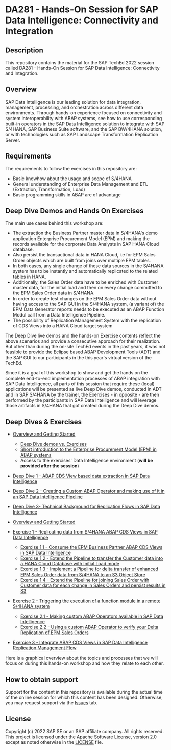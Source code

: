 # DA281 - Hands-On Session for SAP Data Intelligence: Connectivity and Integration

## Description

This repository contains the material for the SAP TechEd 2022 session called DA281 - Hands-On Session for SAP Data Intelligence: Connectivity and Integration.

## Overview

SAP Data Intelligence is our leading solution for data integration, management, processing, and orchestration across different data environments. Through hands-on experience focused on connectivity and system interoperability with ABAP systems, see how to use corresponding built-in operators in the SAP Data Intelligence solution to integrate with SAP S/4HANA, SAP Business Suite software, and the SAP BW/4HANA solution, or with technologies such as SAP Landscape Transformation Replication Server.

## Requirements

The requirements to follow the exercises in this repository are:

- Basic knowhow about the usage and scope of S/4HANA
- General understanding of Enterprise Data Management and ETL (Extraction, Transformation, Load)
- Basic programming skills in ABAP are of advantage

## Deep Dive Demos and Hands On Exercises

The main use cases behind this workshop are:
- The extraction the Business Partner master data in S/4HANA's demo application Enterprise Procurement Model (EPM) and making the records available for the corporate Data Analysts in SAP HANA Cloud database.
- Also persist the transactional data in HANA Cloud, i.e for EPM Sales Order objects which are built from joins over multiple EPM tables.
- In both cases, any single change of these data sources in the S/4HANA system has to be instantly and automatically replicated to the related tables in HANA.
- Additionally, the Sales Order data have to be enriched with Customer master data, for the initial load and then on every change committed to the EPM Sales Order data in S/4HANA.
- In order to create test changes on the EPM Sales Order data without having access to the SAP GUI in the S/4HANA system, (a variant of) the EPM Data Generator reports needs to be executed as an ABAP Function Modul call from a Data Intelligence Pipeline.
- The possibility of Replication Management System with the replication of CDS Views into a HANA Cloud target system

The Deep Dive live demos and the hands-on Exercise contents reflect the above scenarios and provide a consecutive approach for their realization. But other than during the on-site TechEd events in the past years, it was not feasible to provide the Eclipse based ABAP Development Tools (ADT) and the SAP GUI to our participants in the this year's virtual version of the TechEd.

Since it is a goal of this workshop to show and get the hands on the complete end-to-end implementation processes of ABAP integration with SAP Data Intelligence, all parts of this session that require these (local) applications will be presented as live Deep Dive demos, conducted in ADT and in SAP S/4HANA by the trainer, the Exercises - in opposite - are then performed by the participants in SAP Data Intelligence and will leverage those artifacts in S/4HANA that got created during the Deep Dive demos.

## Deep Dives & Exercises
- [Overview and Getting Started](exercises/ex0/README.md#overview-and-getting-started)
  - [Deep Dive demos vs. Exercises](exercises/ex0/README.md#deep-dive-vs-exercise-sections-in-this-document)
  - [Short introduction to the Enterprise Procurement Model (EPM) in ABAP systems](exercises/ex0/README.md#short-introduction-to-the-enterprise-procurement-model-epm-in-sap-s4hana)
  - Access to the exercises' Data Intelligence environment (**will be provided after the session**)
- [Deep Dive 1 - ABAP CDS View based data extraction in SAP Data Intelligence](exercises/dd1/README.md#deep-dive-1---abap-cds-view-based-data-extraction-in-sap-data-intelligence)
- [Deep Dive 2 - Creating a Custom ABAP Operator and making use of it in an SAP Data Intelligence Pipeline](exercises/dd2/README.md)
- [Deep Dive 3- Technical Background for Replication Flows in SAP Data Intelligence](exercises/dd3/README.md)
- [Overview and Getting Started](exercises/ex0/README.md#overview-and-getting-started)
- [Exercise 1 - Replicating data from S/4HANA ABAP CDS Views in SAP Data Intelligence](exercises/ex1/)
    - [Exercise 1.1 - Consume the EPM Business Partner ABAP CDS Views in SAP Data Intelligence](exercises/ex1#exercise-11-sub-exercise-1-description)
    - [Exercise 1.2 - Extend the Pipeline to transfer the Customer data into a HANA Cloud Database with Initial Load mode](exercises/ex1#exercise-12-sub-exercise-2-description)
    - [Exercise 1.3 - Implement a Pipeline for delta transfer of enhanced EPM Sales Order data from S/4HANA to an S3 Object Store]()
    - [Exercise 1.4 - Extend the Pipeline for joining Sales Order with Customer data for each change in Sales Orders and persist results in S3]()
- [Exercise 2 - Triggering the execution of a function module in a remote S/4HANA system](exercises/ex2/)
    - [Exercise 2.1 - Making custom ABAP Operators available in SAP Data Intelligence](exercises/ex2#exercise-21-sub-exercise-1-description)
    - [Exercise 2.2 - Using a custom ABAP Operator to verify your Delta Replication of EPM Sales Orders](exercises/ex2#exercise-22-sub-exercise-2-description)

- [Exercise 3 - Integrate ABAP CDS Views in SAP Data Intelligence Replication Management Flow](exercises/ex3/README.md#exercise-3---integrate-abap-cds-views-in-sap-data-intelligence-replication-management-flow)

Here is a graphical overview about the topics and processes that we will focus on during this hands-on workshop and how they relate to each other.

## How to obtain support

Support for the content in this repository is available during the actual time of the online session for which this content has been designed. Otherwise, you may request support via the [Issues](../../issues) tab.

## License
Copyright (c) 2022 SAP SE or an SAP affiliate company. All rights reserved. This project is licensed under the Apache Software License, version 2.0 except as noted otherwise in the [LICENSE](LICENSES/Apache-2.0.txt) file.
